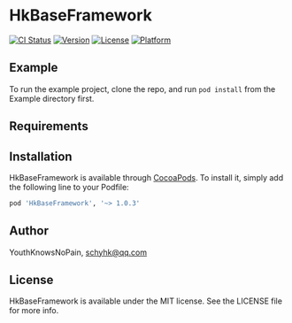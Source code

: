 # HkBaseFramework

[![CI Status](https://img.shields.io/travis/schyhk@qq.com/HkBaseFramework.svg?style=flat)](https://travis-ci.org/schyhk@qq.com/HkBaseFramework)
[![Version](https://img.shields.io/cocoapods/v/HkBaseFramework.svg?style=flat)](https://cocoapods.org/pods/HkBaseFramework)
[![License](https://img.shields.io/cocoapods/l/HkBaseFramework.svg?style=flat)](https://cocoapods.org/pods/HkBaseFramework)
[![Platform](https://img.shields.io/cocoapods/p/HkBaseFramework.svg?style=flat)](https://cocoapods.org/pods/HkBaseFramework)

## Example

To run the example project, clone the repo, and run `pod install` from the Example directory first.

## Requirements

## Installation

HkBaseFramework is available through [CocoaPods](https://cocoapods.org). To install
it, simply add the following line to your Podfile:

```ruby
pod 'HkBaseFramework', '~> 1.0.3'
```

## Author

YouthKnowsNoPain, schyhk@qq.com

## License

HkBaseFramework is available under the MIT license. See the LICENSE file for more info.
